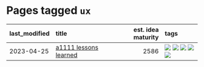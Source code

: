 # Pages tagged `ux`

|last_modified|title|est. idea maturity|tags
|:---|:---|---:|:---|
|2023-04-25|[a1111 lessons learned](../a1111_lessons_learned.md)|2586|[![](https://img.shields.io/badge/tag-experimental-4bcfd8)](../tags/experimental.md) [![](https://img.shields.io/badge/tag-opensource-1eefac)](../tags/opensource.md) [![](https://img.shields.io/badge/tag-stability-997e5)](../tags/stability.md) [![](https://img.shields.io/badge/tag-tooling-a9524c)](../tags/tooling.md) [![](https://img.shields.io/badge/tag-ux-29349d)](../tags/ux.md)|